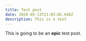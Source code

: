 ```yaml
---
title: Test post
date: 2020-05-13T21:03:02.646Z
description: This is a test
---
```

This is going to be an **epic** test post.